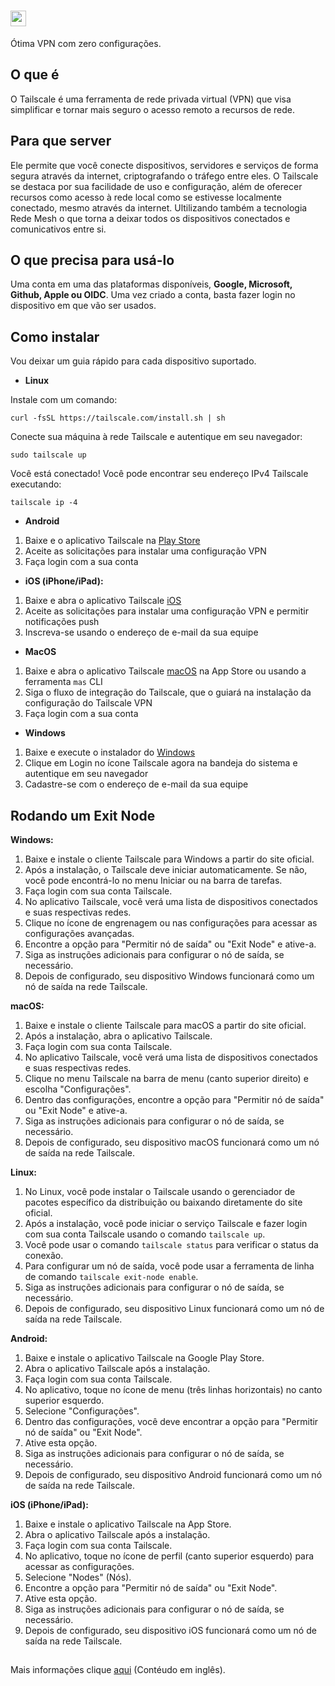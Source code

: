 # [<img src="https://seeklogo.com/images/T/tailscale-logo-86A0B25127-seeklogo.com.png" width="" height="25">](https://tailscale.com)


Ótima VPN com zero configurações.

## O que é

O Tailscale é uma ferramenta de rede privada virtual (VPN) que visa simplificar e tornar mais seguro o acesso remoto a recursos de rede. 

## Para que server

Ele permite que você conecte dispositivos, servidores e serviços de forma segura através da internet, criptografando o tráfego entre eles. O Tailscale se destaca por sua facilidade de uso e configuração, além de oferecer recursos como acesso à rede local como se estivesse localmente conectado, mesmo através da internet. Ultilizando também a tecnologia Rede Mesh o que torna a deixar todos os dispositivos conectados e comunicativos entre si.

## O que precisa para usá-lo

Uma conta em uma das plataformas disponíveis, **Google, Microsoft, Github, Apple ou OIDC**.
Uma vez criado a conta, basta fazer login no dispositivo em que vão ser usados.


## Como instalar

Vou deixar um guia rápido para cada dispositivo suportado.

* **Linux**

Instale com um comando:

`curl -fsSL https://tailscale.com/install.sh | sh`

Conecte sua máquina à rede Tailscale e autentique em seu navegador:

`sudo tailscale up`

Você está conectado! Você pode encontrar seu endereço IPv4 Tailscale executando:

`tailscale ip -4`

* **Android**

1. Baixe e o aplicativo Tailscale na [Play Store](https://play.google.com/store/apps/details?id=com.tailscale.ipn)
2. Aceite as solicitações para instalar uma configuração VPN
3. Faça login com a sua conta

* **iOS (iPhone/iPad):**

1. Baixe e abra o aplicativo Tailscale [iOS](https://apps.apple.com/us/app/tailscale/id1470499037?ls=1)
2. Aceite as solicitações para instalar uma configuração VPN e permitir notificações push
3. Inscreva-se usando o endereço de e-mail da sua equipe

* **MacOS**

1. Baixe e abra o aplicativo Tailscale [macOS](https://apps.apple.com/ca/app/tailscale/id1475387142?mt=12) na App Store ou usando a ferramenta `mas` CLI
2. Siga o fluxo de integração do Tailscale, que o guiará na instalação da configuração do Tailscale VPN
3. Faça login com a sua conta

* **Windows**

1. Baixe e execute o instalador do [Windows](https://pkgs.tailscale.com/stable/tailscale-setup-latest.exe)
2. Clique em Login no ícone Tailscale agora na bandeja do sistema e autentique em seu navegador
3. Cadastre-se com o endereço de e-mail da sua equipe


## Rodando um Exit Node

**Windows:**

1. Baixe e instale o cliente Tailscale para Windows a partir do site oficial.
2. Após a instalação, o Tailscale deve iniciar automaticamente. Se não, você pode encontrá-lo no menu Iniciar ou na barra de tarefas.
3. Faça login com sua conta Tailscale.
4. No aplicativo Tailscale, você verá uma lista de dispositivos conectados e suas respectivas redes.
5. Clique no ícone de engrenagem ou nas configurações para acessar as configurações avançadas.
6. Encontre a opção para "Permitir nó de saída" ou "Exit Node" e ative-a.
7. Siga as instruções adicionais para configurar o nó de saída, se necessário.
8. Depois de configurado, seu dispositivo Windows funcionará como um nó de saída na rede Tailscale.

**macOS:**

1. Baixe e instale o cliente Tailscale para macOS a partir do site oficial.
2. Após a instalação, abra o aplicativo Tailscale.
3. Faça login com sua conta Tailscale.
4. No aplicativo Tailscale, você verá uma lista de dispositivos conectados e suas respectivas redes.
5. Clique no menu Tailscale na barra de menu (canto superior direito) e escolha "Configurações".
6. Dentro das configurações, encontre a opção para "Permitir nó de saída" ou "Exit Node" e ative-a.
7. Siga as instruções adicionais para configurar o nó de saída, se necessário.
8. Depois de configurado, seu dispositivo macOS funcionará como um nó de saída na rede Tailscale.

**Linux:**

1. No Linux, você pode instalar o Tailscale usando o gerenciador de pacotes específico da distribuição ou baixando diretamente do site oficial.
2. Após a instalação, você pode iniciar o serviço Tailscale e fazer login com sua conta Tailscale usando o comando `tailscale up`.
3. Você pode usar o comando `tailscale status` para verificar o status da conexão.
4. Para configurar um nó de saída, você pode usar a ferramenta de linha de comando `tailscale exit-node enable`.
5. Siga as instruções adicionais para configurar o nó de saída, se necessário.
6. Depois de configurado, seu dispositivo Linux funcionará como um nó de saída na rede Tailscale.

**Android:**

1. Baixe e instale o aplicativo Tailscale na Google Play Store.
2. Abra o aplicativo Tailscale após a instalação.
3. Faça login com sua conta Tailscale.
4. No aplicativo, toque no ícone de menu (três linhas horizontais) no canto superior esquerdo.
5. Selecione "Configurações".
6. Dentro das configurações, você deve encontrar a opção para "Permitir nó de saída" ou "Exit Node".
7. Ative esta opção.
8. Siga as instruções adicionais para configurar o nó de saída, se necessário.
9. Depois de configurado, seu dispositivo Android funcionará como um nó de saída na rede Tailscale.

**iOS (iPhone/iPad):**

1. Baixe e instale o aplicativo Tailscale na App Store.
2. Abra o aplicativo Tailscale após a instalação.
3. Faça login com sua conta Tailscale.
4. No aplicativo, toque no ícone de perfil (canto superior esquerdo) para acessar as configurações.
5. Selecione "Nodes" (Nós).
6. Encontre a opção para "Permitir nó de saída" ou "Exit Node".
7. Ative esta opção.
8. Siga as instruções adicionais para configurar o nó de saída, se necessário.
9. Depois de configurado, seu dispositivo iOS funcionará como um nó de saída na rede Tailscale.

##

Mais informações clique [aqui](https://tailscale.com/kb) (Contéudo em inglês).